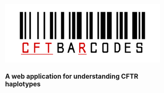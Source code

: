 ![CFTbaRcodes](assets/logo_nontransparent.svg)

A web application for understanding CFTR haplotypes
---
